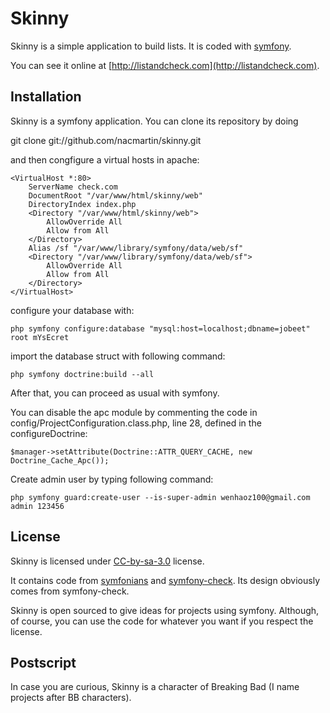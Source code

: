 Skinny 
======

Skinny is a simple application to build lists. 
It is coded with [symfony](http://www.symfony-project.org/).

You can see it online at [http://listandcheck.com](http://listandcheck.com).

Installation
------------

Skinny is a symfony application. You can clone its repository by doing
  
  git clone git://github.com/nacmartin/skinny.git

and then congfigure a virtual hosts in apache:

	<VirtualHost *:80>
	    ServerName check.com
	    DocumentRoot "/var/www/html/skinny/web"
	    DirectoryIndex index.php
	    <Directory "/var/www/html/skinny/web">
	        AllowOverride All
	        Allow from All
	    </Directory>
	    Alias /sf "/var/www/library/symfony/data/web/sf"
	    <Directory "/var/www/library/symfony/data/web/sf">
	        AllowOverride All 
	        Allow from All 
	    </Directory>
	</VirtualHost>

configure your database with:

	php symfony configure:database "mysql:host=localhost;dbname=jobeet" root mYsEcret

import the database struct with following command:

	php symfony doctrine:build --all

After that, you can proceed as usual with symfony.

You can disable the apc module by commenting the code in config/ProjectConfiguration.class.php, line 28, defined in the configureDoctrine:

	$manager->setAttribute(Doctrine::ATTR_QUERY_CACHE, new Doctrine_Cache_Apc());

Create admin user by typing following command:

	php symfony guard:create-user --is-super-admin wenhaoz100@gmail.com admin 123456

License
-------

Skinny is licensed under [CC-by-sa-3.0](http://creativecommons.org/licenses/by-sa/3.0/) license.

It contains code from [symfonians](http://symfonians.org) and [symfony-check](http://symfony-check.org/). Its design obviously comes from symfony-check.

Skinny is open sourced to give ideas for projects using symfony. Although, of course, you can use the code for whatever you want if you respect the license.

Postscript
----------

In case you are curious, Skinny is a character of Breaking Bad (I name projects after BB characters).

